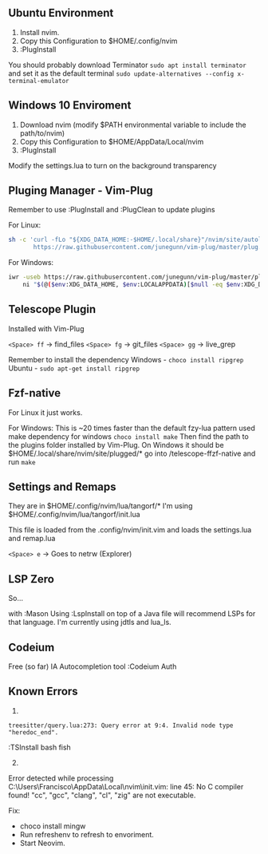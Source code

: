 ## Ubuntu Environment
1. Install nvim.
2. Copy this Configuration to $HOME/.config/nvim
3. :PlugInstall

You should probably download Terminator
`sudo apt install terminator`
and set it as the default terminal
`sudo update-alternatives --config x-terminal-emulator`

## Windows 10 Enviroment
1. Download nvim (modify $PATH environmental variable to include the path/to/nvim)
2. Copy this Configuration to $HOME/AppData/Local/nvim
3. :PlugInstall

Modify the settings.lua to turn on the background transparency 

## Pluging Manager - Vim-Plug
Remember to use :PlugInstall and :PlugClean to update plugins

For Linux:
```sh
sh -c 'curl -fLo "${XDG_DATA_HOME:-$HOME/.local/share}"/nvim/site/autoload/plug.vim --create-dirs \
       https://raw.githubusercontent.com/junegunn/vim-plug/master/plug.vim'
```

For Windows:
```sh
iwr -useb https://raw.githubusercontent.com/junegunn/vim-plug/master/plug.vim |`
    ni "$(@($env:XDG_DATA_HOME, $env:LOCALAPPDATA)[$null -eq $env:XDG_DATA_HOME])/nvim-data/site/autoload/plug.vim" -Force
```

## Telescope Plugin
Installed with Vim-Plug

`<Space> ff` -> find_files
`<Space> fg` -> git_files
`<Space> gg` -> live_grep

Remember to install the dependency
Windows - `choco install ripgrep`
Ubuntu  - `sudo apt-get install ripgrep` 

## Fzf-native
For Linux it just works.

For Windows:
This is ~20 times faster than the default fzy-lua pattern used
make dependency for windows
`choco install make`
Then find the path to the plugins folder installed by Vim-Plug.
On Windows it should be $HOME/.local/share/nvim/site/plugged/*
go into /telescope-ffzf-native and run `make` 


## Settings and Remaps
They are in $HOME/.config/nvim/lua/tangorf/*
I'm using $HOME/.config/nvim/lua/tangorf/init.lua

This file is loaded from the .config/nvim/init.vim and loads
the settings.lua and remap.lua

`<Space> e`  -> Goes to netrw (Explorer)

## LSP Zero
So...

with :Mason
Using :LspInstall on top of a Java file will recommend LSPs for that language.
I'm currently using jdtls and lua_ls.

## Codeium
Free (so far) IA Autocompletion tool
:Codeium Auth

## Known Errors

1.
`treesitter/query.lua:273: Query error at 9:4. Invalid node type "heredoc_end".`

:TSInstall bash fish

2.

Error detected while processing C:\Users\Francisco\AppData\Local\nvim\init.vim:
line   45:
No C compiler found! "cc", "gcc", "clang", "cl", "zig" are not executable.

Fix:
- choco install mingw
- Run refreshenv to refresh to envoriment.
- Start Neovim.


